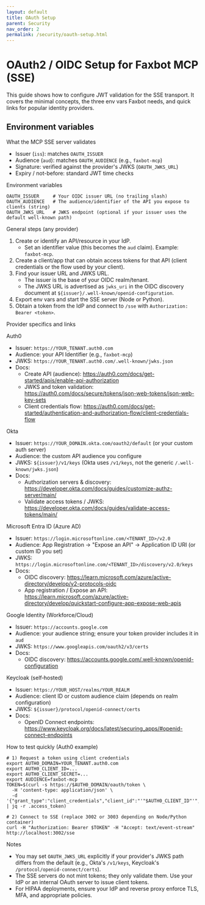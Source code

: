 ```yaml
---
layout: default
title: OAuth Setup
parent: Security
nav_order: 2
permalink: /security/oauth-setup.html
---
```


# OAuth2 / OIDC Setup for Faxbot MCP (SSE)

This guide shows how to configure JWT validation for the SSE transport. It covers the minimal concepts, the three env vars Faxbot needs, and quick links for popular identity providers.

## Environment variables

What the MCP SSE server validates
- Issuer (`iss`): matches `OAUTH_ISSUER`
- Audience (`aud`): matches `OAUTH_AUDIENCE` (e.g., `faxbot-mcp`)
- Signature: verified against the provider's JWKS (`OAUTH_JWKS_URL`)
- Expiry / not-before: standard JWT time checks

Environment variables
```
OAUTH_ISSUER     # Your OIDC issuer URL (no trailing slash)
OAUTH_AUDIENCE   # The audience/identifier of the API you expose to clients (string)
OAUTH_JWKS_URL   # JWKS endpoint (optional if your issuer uses the default well-known path)
```

General steps (any provider)
1) Create or identify an API/resource in your IdP.
   - Set an identifier value (this becomes the `aud` claim). Example: `faxbot-mcp`.
2) Create a client/app that can obtain access tokens for that API (client credentials or the flow used by your client).
3) Find your issuer URL and JWKS URL.
   - The issuer is the base of your OIDC realm/tenant.
   - The JWKS URL is advertised as `jwks_uri` in the OIDC discovery document at `${issuer}/.well-known/openid-configuration`.
4) Export env vars and start the SSE server (Node or Python).
5) Obtain a token from the IdP and connect to `/sse` with `Authorization: Bearer <token>`.

Provider specifics and links

Auth0
- Issuer: `https://YOUR_TENANT.auth0.com`
- Audience: your API Identifier (e.g., `faxbot-mcp`)
- JWKS: `https://YOUR_TENANT.auth0.com/.well-known/jwks.json`
- Docs:
  - Create API (audience): https://auth0.com/docs/get-started/apis/enable-api-authorization
  - JWKS and token validation: https://auth0.com/docs/secure/tokens/json-web-tokens/json-web-key-sets
  - Client credentials flow: https://auth0.com/docs/get-started/authentication-and-authorization-flow/client-credentials-flow

Okta
- Issuer: `https://YOUR_DOMAIN.okta.com/oauth2/default` (or your custom auth server)
- Audience: the custom API audience you configure
- JWKS: `${issuer}/v1/keys` (Okta uses `/v1/keys`, not the generic `/.well-known/jwks.json`)
- Docs:
  - Authorization servers & discovery: https://developer.okta.com/docs/guides/customize-authz-server/main/
  - Validate access tokens / JWKS: https://developer.okta.com/docs/guides/validate-access-tokens/main/

Microsoft Entra ID (Azure AD)
- Issuer: `https://login.microsoftonline.com/<TENANT_ID>/v2.0`
- Audience: App Registration → "Expose an API" → Application ID URI (or custom ID you set)
- JWKS: `https://login.microsoftonline.com/<TENANT_ID>/discovery/v2.0/keys`
- Docs:
  - OIDC discovery: https://learn.microsoft.com/azure/active-directory/develop/v2-protocols-oidc
  - App registration / Expose an API: https://learn.microsoft.com/azure/active-directory/develop/quickstart-configure-app-expose-web-apis

Google Identity (Workforce/Cloud)
- Issuer: `https://accounts.google.com`
- Audience: your audience string; ensure your token provider includes it in `aud`
- JWKS: `https://www.googleapis.com/oauth2/v3/certs`
- Docs:
  - OIDC discovery: https://accounts.google.com/.well-known/openid-configuration

Keycloak (self‑hosted)
- Issuer: `https://YOUR_HOST/realms/YOUR_REALM`
- Audience: client ID or custom audience claim (depends on realm configuration)
- JWKS: `${issuer}/protocol/openid-connect/certs`
- Docs:
  - OpenID Connect endpoints: https://www.keycloak.org/docs/latest/securing_apps/#openid-connect-endpoints

How to test quickly (Auth0 example)
```
# 1) Request a token using client credentials
export AUTH0_DOMAIN=YOUR_TENANT.auth0.com
export AUTH0_CLIENT_ID=...
export AUTH0_CLIENT_SECRET=...
export AUDIENCE=faxbot-mcp
TOKEN=$(curl -s https://$AUTH0_DOMAIN/oauth/token \
  -H 'content-type: application/json' \
  -d '{"grant_type":"client_credentials","client_id":"'"$AUTH0_CLIENT_ID"'","client_secret":"'"$AUTH0_CLIENT_SECRET"'","audience":"'"$AUDIENCE"'"}' | jq -r .access_token)

# 2) Connect to SSE (replace 3002 or 3003 depending on Node/Python container)
curl -H "Authorization: Bearer $TOKEN" -H "Accept: text/event-stream" http://localhost:3002/sse
```

Notes
- You may set `OAUTH_JWKS_URL` explicitly if your provider's JWKS path differs from the default (e.g., Okta's `/v1/keys`, Keycloak's `/protocol/openid-connect/certs`).
- The SSE servers do not mint tokens; they only validate them. Use your IdP or an internal OAuth server to issue client tokens.
- For HIPAA deployments, ensure your IdP and reverse proxy enforce TLS, MFA, and appropriate policies.
